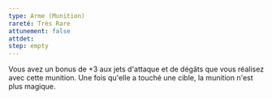 ```yaml
---
type: Arme (Munition)
rareté: Très Rare
attunement: false
attdet:
step: empty
---
```

Vous avez un bonus de +3 aux jets d'attaque et de dégâts que vous réalisez avec cette munition. Une fois qu'elle a touché une cible, la munition n'est plus magique.
